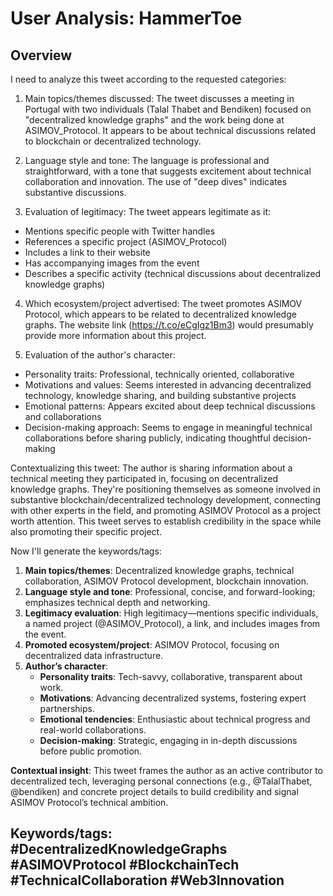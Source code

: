 # User Analysis: HammerToe

## Overview

<think>
I need to analyze this tweet according to the requested categories:

1. Main topics/themes discussed:
The tweet discusses a meeting in Portugal with two individuals (Talal Thabet and Bendiken) focused on "decentralized knowledge graphs" and the work being done at ASIMOV_Protocol. It appears to be about technical discussions related to blockchain or decentralized technology.

2. Language style and tone:
The language is professional and straightforward, with a tone that suggests excitement about technical collaboration and innovation. The use of "deep dives" indicates substantive discussions.

3. Evaluation of legitimacy:
The tweet appears legitimate as it:
- Mentions specific people with Twitter handles
- References a specific project (ASIMOV_Protocol)
- Includes a link to their website
- Has accompanying images from the event
- Describes a specific activity (technical discussions about decentralized knowledge graphs)

4. Which ecosystem/project advertised:
The tweet promotes ASIMOV Protocol, which appears to be related to decentralized knowledge graphs. The website link (https://t.co/eCgIgz1Bm3) would presumably provide more information about this project.

5. Evaluation of the author's character:
- Personality traits: Professional, technically oriented, collaborative
- Motivations and values: Seems interested in advancing decentralized technology, knowledge sharing, and building substantive projects
- Emotional patterns: Appears excited about deep technical discussions and collaborations
- Decision-making approach: Seems to engage in meaningful technical collaborations before sharing publicly, indicating thoughtful decision-making

Contextualizing this tweet: The author is sharing information about a technical meeting they participated in, focusing on decentralized knowledge graphs. They're positioning themselves as someone involved in substantive blockchain/decentralized technology development, connecting with other experts in the field, and promoting ASIMOV Protocol as a project worth attention. This tweet serves to establish credibility in the space while also promoting their specific project.

Now I'll generate the keywords/tags:
</think>

1. **Main topics/themes**: Decentralized knowledge graphs, technical collaboration, ASIMOV Protocol development, blockchain innovation.  
2. **Language style and tone**: Professional, concise, and forward-looking; emphasizes technical depth and networking.  
3. **Legitimacy evaluation**: High legitimacy—mentions specific individuals, a named project (@ASIMOV_Protocol), a link, and includes images from the event.  
4. **Promoted ecosystem/project**: ASIMOV Protocol, focusing on decentralized data infrastructure.  
5. **Author’s character**:  
   - **Personality traits**: Tech-savvy, collaborative, transparent about work.  
   - **Motivations**: Advancing decentralized systems, fostering expert partnerships.  
   - **Emotional tendencies**: Enthusiastic about technical progress and real-world collaborations.  
   - **Decision-making**: Strategic, engaging in in-depth discussions before public promotion.  

**Contextual insight**: This tweet frames the author as an active contributor to decentralized tech, leveraging personal connections (e.g., @TalalThabet, @bendiken) and concrete project details to build credibility and signal ASIMOV Protocol’s technical ambition.  

**Keywords/tags**: #DecentralizedKnowledgeGraphs #ASIMOVProtocol #BlockchainTech #TechnicalCollaboration #Web3Innovation
---
